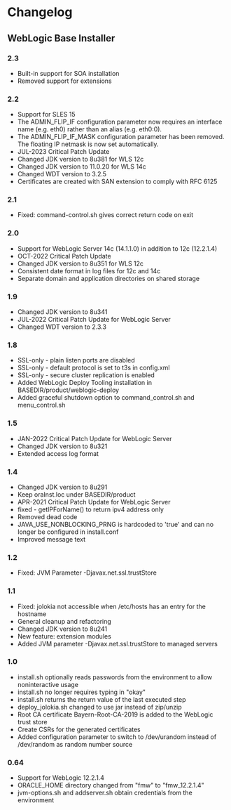 # Changelog
## WebLogic Base Installer
### 2.3
- Built-in support for SOA installation
- Removed support for extensions

### 2.2
- Support for SLES 15
- The ADMIN_FLIP_IF configuration parameter now requires an interface name (e.g. eth0) rather than an alias (e.g. eth0:0).
- The ADMIN_FLIP_IF_MASK configuration parameter has been removed. The floating IP netmask is now set automatically.
- JUL-2023 Critical Patch Update
- Changed JDK version to 8u381 for WLS 12c
- Changed JDK version to 11.0.20 for WLS 14c
- Changed WDT version to 3.2.5
- Certificates are created with SAN extension to comply with RFC 6125

### 2.1
- Fixed: command-control.sh gives correct return code on exit

### 2.0
- Support for WebLogic Server 14c (14.1.1.0) in addition to 12c (12.2.1.4)
- OCT-2022 Critical Patch Update
- Changed JDK version to 8u351 for WLS 12c
- Consistent date format in log files for 12c and 14c
- Separate domain and application directories on shared storage

### 1.9
- Changed JDK version to 8u341
- JUL-2022 Critical Patch Update for WebLogic Server
- Changed WDT version to 2.3.3

### 1.8
- SSL-only - plain listen ports are disabled
- SSL-only - default protocol is set to t3s in config.xml
- SSL-only - secure cluster replication is enabled
- Added WebLogic Deploy Tooling installation in BASEDIR/product/weblogic-deploy
- Added graceful shutdown option to command_control.sh and menu_control.sh

### 1.5
- JAN-2022 Critical Patch Update for WebLogic Server
- Changed JDK version to 8u321
- Extended access log format

### 1.4
- Changed JDK version to 8u291
- Keep oraInst.loc under BASEDIR/product
- APR-2021 Critical Patch Update for WebLogic Server
- fixed - getIPForName() to return ipv4 address only
- Removed dead code
- JAVA_USE_NONBLOCKING_PRNG is hardcoded to 'true' and can no longer be configured in install.conf
- Improved message text

### 1.2
- Fixed: JVM Parameter -Djavax.net.ssl.trustStore

### 1.1
- Fixed: jolokia not accessible when /etc/hosts has an entry for the hostname
- General cleanup and refactoring
- Changed JDK version to 8u241
- New feature: extension modules
- Added JVM parameter -Djavax.net.ssl.trustStore to managed servers

### 1.0
- install.sh optionally reads passwords from the environment to allow noninteractive usage
- install.sh no longer requires typing in "okay"
- install.sh returns the return value of the last executed step
- deploy_jolokia.sh changed to use jar instead of zip/unzip
- Root CA certificate Bayern-Root-CA-2019 is added to the WebLogic trust store
- Create CSRs for the generated certificates
- Added configuration parameter to switch to /dev/urandom instead of /dev/random as random number source

### 0.64
- Support for WebLogic 12.2.1.4
- ORACLE_HOME directory changed from "fmw" to "fmw_12.2.1.4"
- jvm-options.sh and addserver.sh obtain credentials from the environment
